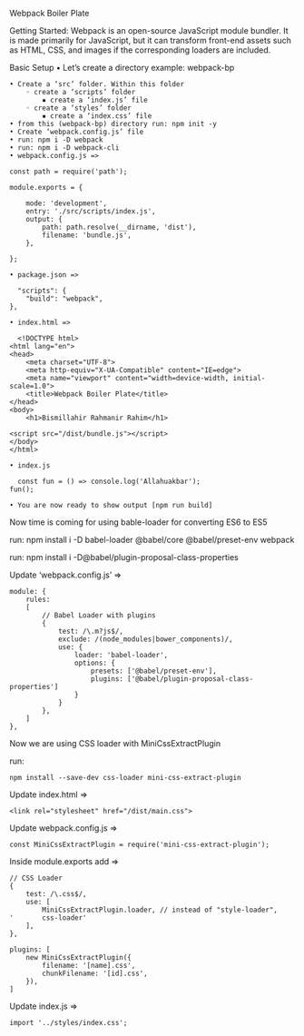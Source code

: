 Webpack Boiler Plate

Getting Started: 
Webpack is an open-source JavaScript module bundler. It is made primarily for JavaScript, but it can transform front-end assets such as HTML, CSS, and images if the corresponding loaders are included.

Basic Setup
    • Let’s create a directory example: webpack-bp
    
    • Create a ‘src’ folder. Within this folder
        ◦ create a ‘scripts’ folder
            ▪ create a ‘index.js’ file
        ◦ create a ‘styles’ folder
            ▪ create a ‘index.css’ file
    • from this (webpack-bp) directory run: npm init -y
    • Create ‘webpack.config.js’ file
    • run: npm i -D webpack 
    • run: npm i -D webpack-cli
    • webpack.config.js => 
      
	const path = require('path');

	module.exports = {

		mode: 'development',
		entry: './src/scripts/index.js',
		output: {
			path: path.resolve(__dirname, 'dist'),
			filename: 'bundle.js',
		},

	};

    • package.json =>
      
      "scripts": {
		"build": "webpack",
	},

    • index.html =>
      
      <!DOCTYPE html>
	<html lang="en">
	<head>
		<meta charset="UTF-8">
		<meta http-equiv="X-UA-Compatible" content="IE=edge">
		<meta name="viewport" content="width=device-width, initial-scale=1.0">
		<title>Webpack Boiler Plate</title>
	</head>
	<body>
		<h1>Bismillahir Rahmanir Rahim</h1>

	<script src="/dist/bundle.js"></script>
	</body>
	</html>

    • index.js
      
      const fun = () => console.log('Allahuakbar');
	fun();

    • You are now ready to show output [npm run build]
    
Now time is coming for using bable-loader for converting ES6 to ES5

run: 
	npm install i -D babel-loader @babel/core @babel/preset-env webpack
	
run:
	npm install i -D@babel/plugin-proposal-class-properties


Update ‘webpack.config.js’ =>

	module: {
		rules: 
		[
			// Babel Loader with plugins
			{
				test: /\.m?js$/,
				exclude: /(node_modules|bower_components)/,
				use: {
					loader: 'babel-loader',
					options: {
						presets: ['@babel/preset-env'],
						plugins: ['@babel/plugin-proposal-class-properties']
					}
				}
			},
		]
	},
	
	
Now we are using CSS loader with MiniCssExtractPlugin

run: 

	npm install --save-dev css-loader mini-css-extract-plugin
	
Update index.html =>

	<link rel="stylesheet" href="/dist/main.css">

Update webpack.config.js =>

	const MiniCssExtractPlugin = require('mini-css-extract-plugin');

Inside module.exports  add =>

	// CSS Loader
	{
		test: /\.css$/,
		use: [
			MiniCssExtractPlugin.loader, // instead of "style-loader",
	'		css-loader'
		],
	},

	plugins: [
		new MiniCssExtractPlugin({
			filename: '[name].css',
			chunkFilename: '[id].css',
		}),
	]

Update index.js =>

	import '../styles/index.css';

